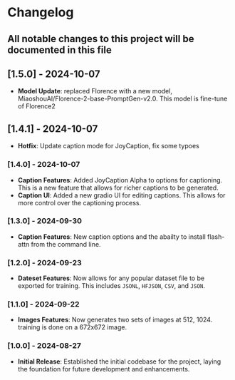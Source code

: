 # Changelog

## All notable changes to this project will be documented in this file


##  [1.5.0] - 2024-10-07
- **Model Update**: replaced Florence with a new model, MiaoshouAI/Florence-2-base-PromptGen-v2.0. This model is fine-tune of Florence2

##  [1.4.1] - 2024-10-07
- **Hotfix**: Update caption mode for JoyCaption, fix some typoes

### [1.4.0] - 2024-10-07

- **Caption Features**: Added JoyCaption Alpha to options for captioning. This is a new feature that allows for richer captions to be generated.
- **Caption UI**: Added a new gradio UI for editing captions. This allows for more control over the captioning process.

### [1.3.0] - 2024-09-30

- **Caption Features**: New caption options and the abailty to install flash-attn from the command line.

### [1.2.0] - 2024-09-23

- **Dateset Features**: Now allows for any popular dataset file to be exported for training. This includes `JSONL`, `HFJSON`, `CSV`, and `JSON`.

### [1.1.0] - 2024-09-22

- **Images Features**: Now generates two sets of images at 512, 1024. training is done on a 672x672 image.

### [1.0.0] - 2024-08-27

- **Initial Release**: Established the initial codebase for the project, laying the foundation for future development and enhancements.
